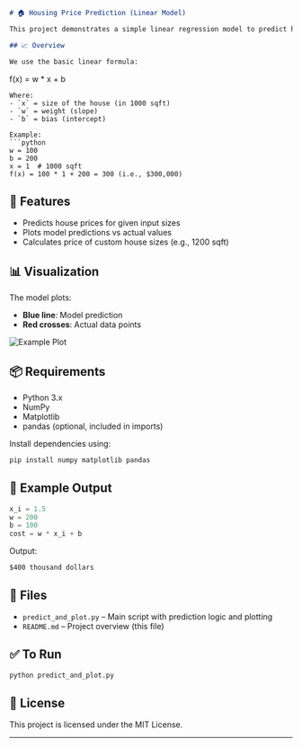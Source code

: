 ```markdown
# 🏠 Housing Price Prediction (Linear Model)

This project demonstrates a simple linear regression model to predict housing prices based on the size of the house. The predictions are visualized using Matplotlib.

## 📈 Overview

We use the basic linear formula:
```

f(x) = w \* x + b

````
Where:
- `x` = size of the house (in 1000 sqft)
- `w` = weight (slope)
- `b` = bias (intercept)

Example:
```python
w = 100
b = 200
x = 1  # 1000 sqft
f(x) = 100 * 1 + 200 = 300 (i.e., $300,000)
````

## 🔧 Features

* Predicts house prices for given input sizes
* Plots model predictions vs actual values
* Calculates price of custom house sizes (e.g., 1200 sqft)

## 📊 Visualization

The model plots:

* **Blue line**: Model prediction
* **Red crosses**: Actual data points

![Example Plot](https://via.placeholder.com/600x300.png?text=Model+Prediction+Plot)

## 📦 Requirements

* Python 3.x
* NumPy
* Matplotlib
* pandas (optional, included in imports)

Install dependencies using:

```bash
pip install numpy matplotlib pandas
```

## 🧪 Example Output

```python
x_i = 1.5
w = 200
b = 100
cost = w * x_i + b
```

Output:

```
$400 thousand dollars
```

## 📁 Files

* `predict_and_plot.py` – Main script with prediction logic and plotting
* `README.md` – Project overview (this file)

## ✅ To Run

```bash
python predict_and_plot.py
```

## 📌 License

This project is licensed under the MIT License.

---
